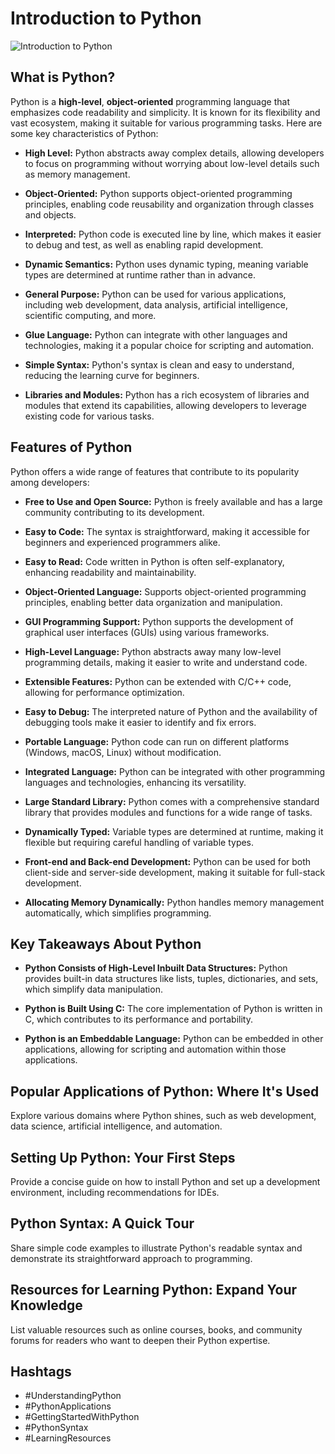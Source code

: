 
# Introduction to Python 
![Introduction to Python]("C:\Users\sanik\Downloads\IntroPy.png")

## What is Python?
Python is a **high-level**, **object-oriented** programming language that emphasizes code readability and simplicity. It is known for its flexibility and vast ecosystem, making it suitable for various programming tasks. Here are some key characteristics of Python:

- **High Level:** Python abstracts away complex details, allowing developers to focus on programming without worrying about low-level details such as memory management.
  
- **Object-Oriented:** Python supports object-oriented programming principles, enabling code reusability and organization through classes and objects.
  
- **Interpreted:** Python code is executed line by line, which makes it easier to debug and test, as well as enabling rapid development.
  
- **Dynamic Semantics:** Python uses dynamic typing, meaning variable types are determined at runtime rather than in advance.
  
- **General Purpose:** Python can be used for various applications, including web development, data analysis, artificial intelligence, scientific computing, and more.
  
- **Glue Language:** Python can integrate with other languages and technologies, making it a popular choice for scripting and automation.
  
- **Simple Syntax:** Python's syntax is clean and easy to understand, reducing the learning curve for beginners.
  
- **Libraries and Modules:** Python has a rich ecosystem of libraries and modules that extend its capabilities, allowing developers to leverage existing code for various tasks.

## Features of Python
Python offers a wide range of features that contribute to its popularity among developers:

- **Free to Use and Open Source:** Python is freely available and has a large community contributing to its development.
  
- **Easy to Code:** The syntax is straightforward, making it accessible for beginners and experienced programmers alike.
  
- **Easy to Read:** Code written in Python is often self-explanatory, enhancing readability and maintainability.
  
- **Object-Oriented Language:** Supports object-oriented programming principles, enabling better data organization and manipulation.
  
- **GUI Programming Support:** Python supports the development of graphical user interfaces (GUIs) using various frameworks.
  
- **High-Level Language:** Python abstracts away many low-level programming details, making it easier to write and understand code.
  
- **Extensible Features:** Python can be extended with C/C++ code, allowing for performance optimization.
  
- **Easy to Debug:** The interpreted nature of Python and the availability of debugging tools make it easier to identify and fix errors.
  
- **Portable Language:** Python code can run on different platforms (Windows, macOS, Linux) without modification.
  
- **Integrated Language:** Python can be integrated with other programming languages and technologies, enhancing its versatility.
  
- **Large Standard Library:** Python comes with a comprehensive standard library that provides modules and functions for a wide range of tasks.
  
- **Dynamically Typed:** Variable types are determined at runtime, making it flexible but requiring careful handling of variable types.
  
- **Front-end and Back-end Development:** Python can be used for both client-side and server-side development, making it suitable for full-stack development.
  
- **Allocating Memory Dynamically:** Python handles memory management automatically, which simplifies programming.

## Key Takeaways About Python
- **Python Consists of High-Level Inbuilt Data Structures:** Python provides built-in data structures like lists, tuples, dictionaries, and sets, which simplify data manipulation.
  
- **Python is Built Using C:** The core implementation of Python is written in C, which contributes to its performance and portability.
  
- **Python is an Embeddable Language:** Python can be embedded in other applications, allowing for scripting and automation within those applications.

## Popular Applications of Python: Where It's Used
Explore various domains where Python shines, such as web development, data science, artificial intelligence, and automation.

## Setting Up Python: Your First Steps
Provide a concise guide on how to install Python and set up a development environment, including recommendations for IDEs.

## Python Syntax: A Quick Tour
Share simple code examples to illustrate Python's readable syntax and demonstrate its straightforward approach to programming.

## Resources for Learning Python: Expand Your Knowledge
List valuable resources such as online courses, books, and community forums for readers who want to deepen their Python expertise.

## Hashtags
- #UnderstandingPython
- #PythonApplications
- #GettingStartedWithPython
- #PythonSyntax
- #LearningResources
